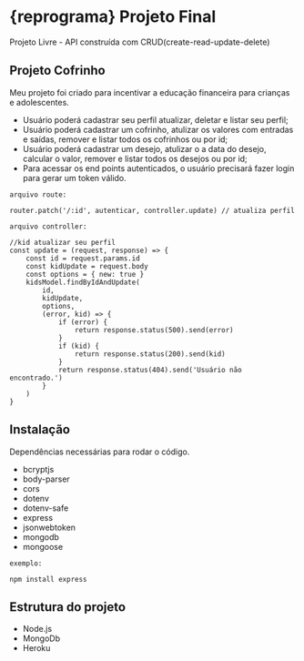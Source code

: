 # {reprograma} Projeto Final

Projeto Livre - API construída com CRUD ​(create-read-update-delete)

## Projeto Cofrinho

Meu projeto foi criado para incentivar a educação financeira para crianças e adolescentes.

* Usuário poderá cadastrar seu perfil atualizar, deletar e listar seu perfil;
* Usuário poderá cadastrar um cofrinho, atulizar os valores com entradas e saídas, remover e listar todos os cofrinhos ou por id;
* Usuário poderá cadastrar um desejo, atulizar o a data do desejo, calcular o valor, remover e listar todos os desejos ou por id;
* Para acessar os end points autenticados, o usuário precisará fazer login para gerar um token válido.

```
arquivo route: 

router.patch('/:id', autenticar, controller.update) // atualiza perfil

arquivo controller: 

//kid atualizar seu perfil
const update = (request, response) => {
    const id = request.params.id
    const kidUpdate = request.body
    const options = { new: true }
    kidsModel.findByIdAndUpdate(
        id,
        kidUpdate,
        options,
        (error, kid) => {
            if (error) {
                return response.status(500).send(error)
            }
            if (kid) {
                return response.status(200).send(kid)
            }
            return response.status(404).send('Usuário não encontrado.')
        }
    )
}
```

## Instalação

Dependências necessárias para rodar o código. 

* bcryptjs
* body-parser
* cors
* dotenv
* dotenv-safe
* express
* jsonwebtoken
* mongodb
* mongoose

```
exemplo: 

npm install express
```

## Estrutura do projeto

* Node.js
* MongoDb
* Heroku




